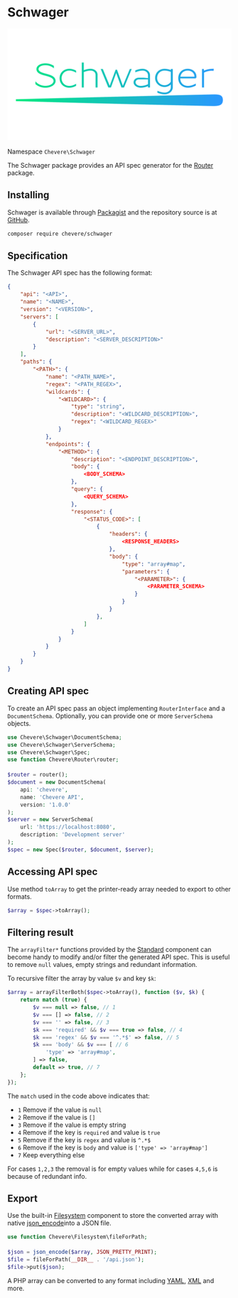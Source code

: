 # Schwager

![Schwager](../src/packages/schwager/schwager-logo.svg)

Namespace `Chevere\Schwager`

The Schwager package provides an API spec generator for the [Router](router.md) package.

<!-- ::: tip 💡 Schwager introduction
 Read [Schwager API](https://rodolfoberrios.com/404) at Rodolfo's blog for a compressive introduction to this package.
::: -->

## Installing

Schwager is available through [Packagist](https://packagist.org/packages/chevere/schwager) and the repository source is at [GitHub](https://github.com/chevere/schwager).

```sh
composer require chevere/schwager
```

## Specification

The Schwager API spec has the following format:

```json
{
    "api": "<API>",
    "name": "<NAME>",
    "version": "<VERSION>",
    "servers": [
        {
            "url": "<SERVER_URL>",
            "description": "<SERVER_DESCRIPTION>"
        }
    ],
    "paths": {
        "<PATH>": {
            "name": "<PATH_NAME>",
            "regex": "<PATH_REGEX>",
            "wildcards": {
                "<WILDCARD>": {
                    "type": "string",
                    "description": "<WILDCARD_DESCRIPTION>",
                    "regex": "<WILDCARD_REGEX>"
                }
            },
            "endpoints": {
                "<METHOD>": {
                    "description": "<ENDPOINT_DESCRIPTION>",
                    "body": {
                        <BODY_SCHEMA>
                    },
                    "query": {
                        <QUERY_SCHEMA>
                    },
                    "response": {
                        "<STATUS_CODE>": [
                            {
                                "headers": {
                                    <RESPONSE_HEADERS>
                                },
                                "body": {
                                    "type": "array#map",
                                    "parameters": {
                                        "<PARAMETER>": {
                                            <PARAMETER_SCHEMA>
                                        }
                                    }
                                }
                            },
                        ]
                    }
                }
            }
        }
    }
}
```

## Creating API spec

To create an API spec pass an object implementing `RouterInterface` and a `DocumentSchema`. Optionally, you can provide one or more `ServerSchema` objects.

```php
use Chevere\Schwager\DocumentSchema;
use Chevere\Schwager\ServerSchema;
use Chevere\Schwager\Spec;
use function Chevere\Router\router;

$router = router();
$document = new DocumentSchema(
    api: 'chevere',
    name: 'Chevere API',
    version: '1.0.0'
);
$server = new ServerSchema(
    url: 'https://localhost:8080',
    description: 'Development server'
);
$spec = new Spec($router, $document, $server);
```

## Accessing API spec

Use method `toArray` to get the printer-ready array needed to export to other formats.

```php
$array = $spec->toArray();
```

## Filtering result

The `arrayFilter*` functions provided by the [Standard](../library/standard.md) component can become handy to modify and/or filter the generated API spec. This is useful to remove `null` values, empty strings and redundant information.

To recursive filter the array by value `$v` and key `$k`:

```php
$array = arrayFilterBoth($spec->toArray(), function ($v, $k) {
    return match (true) {
        $v === null => false, // 1
        $v === [] => false, // 2
        $v === '' => false, // 3
        $k === 'required' && $v === true => false, // 4
        $k === 'regex' && $v === '^.*$' => false, // 5
        $k === 'body' && $v === [ // 6
            'type' => 'array#map',
        ] => false,
        default => true, // 7
    };
});
```

The `match` used in the code above indicates that:

* `1` Remove if the value is `null`
* `2` Remove if the value is `[]`
* `3` Remove if the value is empty string
* `4` Remove if the key is `required` and value is `true`
* `5` Remove if the key is `regex` and value is `^.*$`
* `6` Remove if the key is `body` and value is `['type' => 'array#map']`
* `7` Keep everything else

For cases `1,2,3` the removal is for empty values while for cases `4,5,6` is because of redundant info.

## Export

Use the built-in [Filesystem](../library/filesystem.md#file) component to store the converted array with native [json_encode](https://www.php.net/manual/en/function.json-encode.php)into a JSON file.

```php
use function Chevere\Filesystem\fileForPath;

$json = json_encode($array, JSON_PRETTY_PRINT);
$file = fileForPath(__DIR__ . '/api.json');
$file->put($json);
```

A PHP array can be converted to any format including [YAML](https://www.php.net/manual/en/book.yaml.php), [XML](https://github.com/spatie/array-to-xml) and more.
